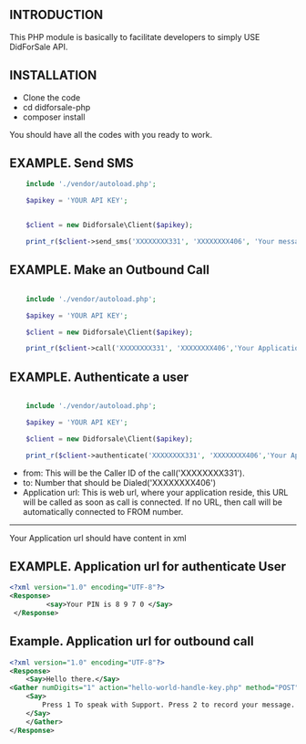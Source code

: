 INTRODUCTION
------------
This PHP module is basically to facilitate developers to simply USE DidForSale API.


INSTALLATION
------------
* Clone the code
* cd didforsale-php
* composer install

You should have all the codes with you ready to work.

EXAMPLE. Send SMS
-------
```php
    include './vendor/autoload.php';

    $apikey = 'YOUR API KEY';


    $client = new Didforsale\Client($apikey);

    print_r($client->send_sms('XXXXXXXX331', 'XXXXXXXX406', 'Your message to be sent'));
```


EXAMPLE. Make an Outbound Call
-------
```php 

    include './vendor/autoload.php';

    $apikey = 'YOUR API KEY';

    $client = new Didforsale\Client($apikey);

    print_r($client->call('XXXXXXXX331', 'XXXXXXXX406','Your Application url'));
```
EXAMPLE. Authenticate a user
-------
```php 

    include './vendor/autoload.php';

    $apikey = 'YOUR API KEY';

    $client = new Didforsale\Client($apikey);

    print_r($client->authenticate('XXXXXXXX331', 'XXXXXXXX406','Your Application url'));
```

* from: This will be the Caller ID of the call('XXXXXXXX331').
* to: Number that should be Dialed('XXXXXXXX406')
* Application url: This is web url, where your application reside, this URL will be called as soon as call is connected. If no URL, then call will be automatically connected to FROM number.
------
Your Application url should have content in xml

EXAMPLE. Application url for authenticate User
------
```xml
<?xml version="1.0" encoding="UTF-8"?> 
<Response>
         <say>Your PIN is 8 9 7 0 </Say>
 </Response>
```
Example. Application url for outbound call
-------
```xml
<?xml version="1.0" encoding="UTF-8"?> 
<Response>
    <Say>Hello there.</Say>
<Gather numDigits="1" action="hello-world-handle-key.php" method="POST">
    <Say>
        Press 1 To speak with Support. Press 2 to record your message. Press any other key to start over.
    </Say>
    </Gather>
</Response>
```

